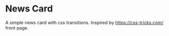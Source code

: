 # News Card

A simple news card with css transitions. Inspired by https://css-tricks.com/ front page.
